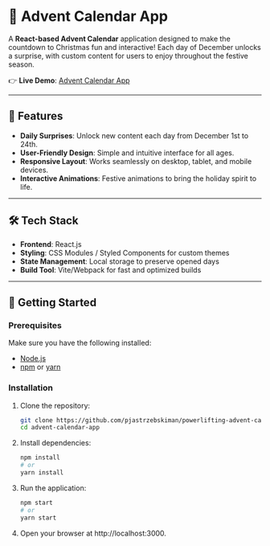 # 🎄 Advent Calendar App

A **React-based Advent Calendar** application designed to make the countdown to Christmas fun and interactive! Each day of December unlocks a surprise, with custom content for users to enjoy throughout the festive season.

👉 **Live Demo**: [Advent Calendar App](https://powerlifting-advent-calendar.onrender.com/)

---

## 🌟 Features

- **Daily Surprises**: Unlock new content each day from December 1st to 24th.  
- **User-Friendly Design**: Simple and intuitive interface for all ages.  
- **Responsive Layout**: Works seamlessly on desktop, tablet, and mobile devices.  
- **Interactive Animations**: Festive animations to bring the holiday spirit to life.  

---

## 🛠️ Tech Stack

- **Frontend**: React.js  
- **Styling**: CSS Modules / Styled Components for custom themes  
- **State Management**: Local storage to preserve opened days  
- **Build Tool**: Vite/Webpack for fast and optimized builds  

---

## 🚀 Getting Started

### Prerequisites

Make sure you have the following installed:

- [Node.js](https://nodejs.org/)  
- [npm](https://www.npmjs.com/) or [yarn](https://yarnpkg.com/)  

### Installation

1. Clone the repository:
   ```bash
   git clone https://github.com/pjastrzebskiman/powerlifting-advent-calendar.git
   cd advent-calendar-app
2. Install dependencies:
   ```bash
   npm install
   # or
   yarn install
3. Run the application:
   ```bash
   npm start
   # or
   yarn start
4. Open your browser at http://localhost:3000.
